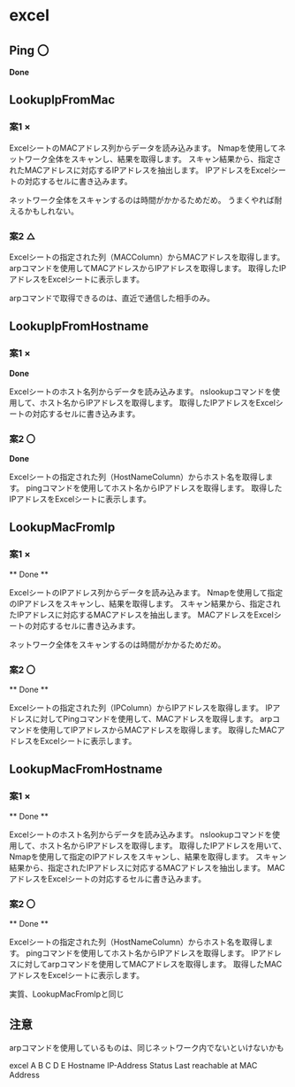 # excel

## Ping 〇

**Done**

## LookupIpFromMac

### 案1 ×

ExcelシートのMACアドレス列からデータを読み込みます。
Nmapを使用してネットワーク全体をスキャンし、結果を取得します。
スキャン結果から、指定されたMACアドレスに対応するIPアドレスを抽出します。
IPアドレスをExcelシートの対応するセルに書き込みます。

ネットワーク全体をスキャンするのは時間がかかるためだめ。
うまくやれば耐えるかもしれない。

### 案2 △

Excelシートの指定された列（MACColumn）からMACアドレスを取得します。
arpコマンドを使用してMACアドレスからIPアドレスを取得します。
取得したIPアドレスをExcelシートに表示します。

arpコマンドで取得できるのは、直近で通信した相手のみ。

## LookupIpFromHostname

### 案1 ×

**Done**

Excelシートのホスト名列からデータを読み込みます。
nslookupコマンドを使用して、ホスト名からIPアドレスを取得します。
取得したIPアドレスをExcelシートの対応するセルに書き込みます。

### 案2 〇

**Done**

Excelシートの指定された列（HostNameColumn）からホスト名を取得します。
pingコマンドを使用してホスト名からIPアドレスを取得します。
取得したIPアドレスをExcelシートに表示します。

## LookupMacFromIp

### 案1 ×

** Done **

ExcelシートのIPアドレス列からデータを読み込みます。
Nmapを使用して指定のIPアドレスをスキャンし、結果を取得します。
スキャン結果から、指定されたIPアドレスに対応するMACアドレスを抽出します。
MACアドレスをExcelシートの対応するセルに書き込みます。

ネットワーク全体をスキャンするのは時間がかかるためだめ。

### 案2 〇

** Done **

Excelシートの指定された列（IPColumn）からIPアドレスを取得します。
IPアドレスに対してPingコマンドを使用して、MACアドレスを取得します。
arpコマンドを使用してIPアドレスからMACアドレスを取得します。
取得したMACアドレスをExcelシートに表示します。

## LookupMacFromHostname

### 案1 ×

** Done **

Excelシートのホスト名列からデータを読み込みます。
nslookupコマンドを使用して、ホスト名からIPアドレスを取得します。
取得したIPアドレスを用いて、Nmapを使用して指定のIPアドレスをスキャンし、結果を取得します。
スキャン結果から、指定されたIPアドレスに対応するMACアドレスを抽出します。
MACアドレスをExcelシートの対応するセルに書き込みます。

### 案2 〇

** Done **

Excelシートの指定された列（HostNameColumn）からホスト名を取得します。
pingコマンドを使用してホスト名からIPアドレスを取得します。
IPアドレスに対してarpコマンドを使用してMACアドレスを取得します。
取得したMACアドレスをExcelシートに表示します。

実質、LookupMacFromIpと同じ

## 注意

arpコマンドを使用しているものは、同じネットワーク内でないといけないかも

excel
A    B	C	D	E
Hostname	IP-Address	Status	Last reachable at	MAC Address
